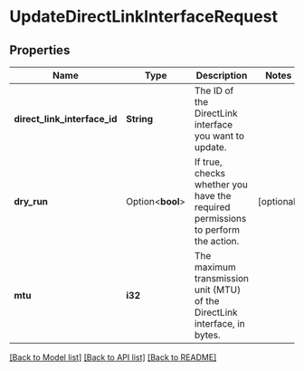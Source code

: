 # UpdateDirectLinkInterfaceRequest

## Properties

Name | Type | Description | Notes
------------ | ------------- | ------------- | -------------
**direct_link_interface_id** | **String** | The ID of the DirectLink interface you want to update. | 
**dry_run** | Option<**bool**> | If true, checks whether you have the required permissions to perform the action. | [optional]
**mtu** | **i32** | The maximum transmission unit (MTU) of the DirectLink interface, in bytes. | 

[[Back to Model list]](../README.md#documentation-for-models) [[Back to API list]](../README.md#documentation-for-api-endpoints) [[Back to README]](../README.md)


